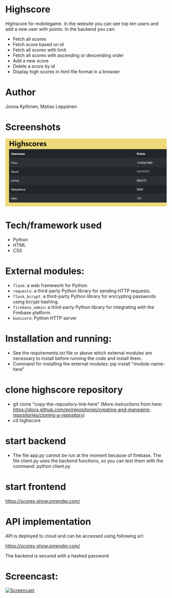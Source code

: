 # Highscore
Highscore for mobilegame. In the website you can see top ten users and add a new user with points.
In the backend you can:
- Fetch all scores
- Fetch score based on id
- Fetch all scores with limit
- Fetch all scores with ascending or descending order
- Add a new score
- Delete a score by id
- Display high scores in html file format in a browser

# Author
Jonna Kyllönen, 
Matias Leppänen

# Screenshots
![Image of highscore](/highscore.png)


# Tech/framework used

- Python
- HTML
- CSS

# External modules:

- `flask`: a web framework for Python.
- `requests`: a third-party Python library for sending HTTP requests.
- `flask_bcrypt`: a third-party Python library for encrypting passwords using bcrypt hashing.
- `firebase_admin`: a third-party Python library for integrating with the Firebase platform.
- `Gunicorn`: Python HTTP server

# Installation and running:
- See the requirements.txt file or above which external modules are necessary to install before running the code and install them.
- Command for installing the external modules: pip install "module-name-here"

# clone highscore repository
- git clone "copy-the-repository-link-here" (More instructions from here: https://docs.github.com/en/repositories/creating-and-managing-repositories/cloning-a-repository)
- cd highscore

# start backend
- The file app.py cannot be run at the moment because of firebase. The file client.py uses the backend functions, so you can test them with the command:        python client.py 

# start frontend
https://scores-shxw.onrender.com/

# API implementation
API is deployed to cloud and can be accessed using following url:

https://scores-shxw.onrender.com/

The backend is secured with a hashed password

# Screencast:
[![Screencast](https://img.youtube.com/vi/k4RMZif1Rdg/0.jpg)](https://www.youtube.com/watch?v=k4RMZif1Rdg)
